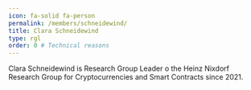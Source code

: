 ```yaml
---
icon: fa-solid fa-person
permalink: /members/schneidewind/
title: Clara Schneidewind
type: rgl
order: 0 # Technical reasons
---
```



Clara Schneidewind is Research Group Leader o the Heinz Nixdorf Research Group for Cryptocurrencies and Smart Contracts since 2021.
